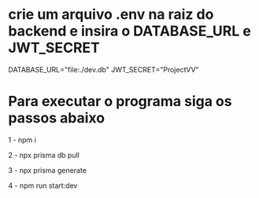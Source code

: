 # crie um arquivo .env na raiz do backend e insira o DATABASE_URL e JWT_SECRET

DATABASE_URL="file:./dev.db"
JWT_SECRET="ProjectVV"

# Para executar o programa siga os passos abaixo

1 - npm i

2 - npx prisma db pull

3 - npx prisma generate

4 - npm run start:dev

